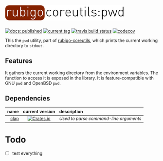 # ![rubigo-coreutils](logo.png)
[![docs: published](https://img.shields.io/badge/docs-published-green.svg)](https://rubigo.github.io/coreutils/doc/rubigo_pwd) 
[![current tag](https://img.shields.io/github/tag/rubigo/pwd.svg)](CHANGELOG.md) 
[![travis build status](https://travis-ci.org/rubigo/pwd.svg?branch=master)](https://travis-ci.org/rubigo/pwd)
[![codecov](https://codecov.io/gh/rubigo/pwd/branch/master/graph/badge.svg)](https://codecov.io/gh/rubigo/pwd)

This the `pwd` utility, part of
[rubigo-coreutils](https://github.com/rubigo/coreutils), which prints the
current working directory to `stdout`.

## Features

It gathers the current working directory from the environment variables. The
function to access it is exposed in the library. It is feature-compatible with
GNU `pwd` and OpenBSD `pwd`.

## Dependencies

name | current version | description
---: | :-------------: | :----------
[clap](https://github.com/kbknapp/clap-rs) | [![Crates.io](https://img.shields.io/crates/v/clap.svg)](https://crates.io/crates/clap) | *Used to parse command-line arguments*

# Todo

- [ ] test everything

